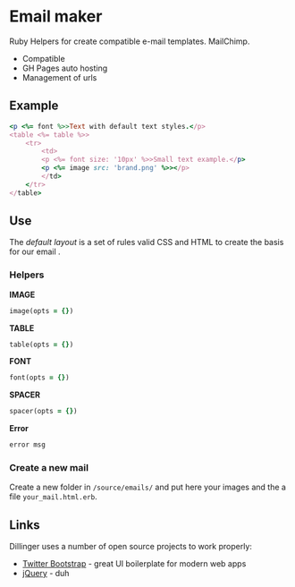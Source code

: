 Email maker
================================

Ruby Helpers for create compatible e-mail templates. MailChimp.

  - Compatible
  - GH Pages auto hosting
  - Management of urls

Example
---------------------------------

```ruby
<p <%= font %>>Text with default text styles.</p>
<table <%= table %>>
    <tr>
        <td>
        <p <%= font size: '10px' %>>Small text example.</p>
        <p <%= image src: 'brand.png' %>></p>
        </td>
    </tr>
</table>
```

Use
---------------------------------

The *default layout* is a set of rules valid CSS and HTML to create the basis for our email .

### Helpers

**IMAGE**
```ruby
image(opts = {})
```

**TABLE**
```ruby
table(opts = {})
```

**FONT**
```ruby
font(opts = {})
```

**SPACER**
```ruby
spacer(opts = {})
```

**Error**
```ruby
error msg
```

### Create a new mail

Create a new folder in `/source/emails/` and put here your images and the a file `your_mail.html.erb`.


Links
---------------------------------

Dillinger uses a number of open source projects to work properly:

* [Twitter Bootstrap] - great UI boilerplate for modern web apps
* [jQuery] - duh

[Twitter Bootstrap]:http://twitter.github.com/bootstrap/
[jQuery]:http://jquery.com
